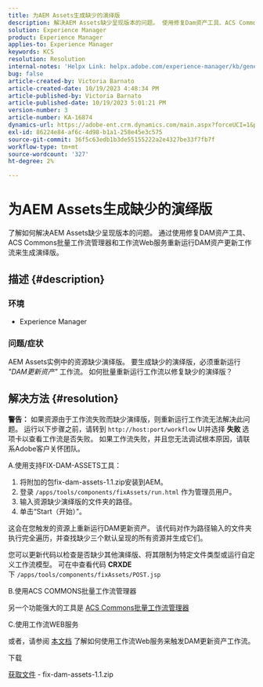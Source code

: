 ```yaml
---
title: 为AEM Assets生成缺少的演绎版
description: 解决AEM Assets缺少呈现版本的问题。 使用修复Dam资产工具、ACS Commons批量工作流管理器和工作流Web服务生成演绎版。
solution: Experience Manager
product: Experience Manager
applies-to: Experience Manager
keywords: KCS
resolution: Resolution
internal-notes: 'Helpx Link: helpx.adobe.com/experience-manager/kb/generating-the-missing-renditions-for-aem-assets.html'
bug: false
article-created-by: Victoria Barnato
article-created-date: 10/19/2023 4:48:34 PM
article-published-by: Victoria Barnato
article-published-date: 10/19/2023 5:01:21 PM
version-number: 3
article-number: KA-16874
dynamics-url: https://adobe-ent.crm.dynamics.com/main.aspx?forceUCI=1&pagetype=entityrecord&etn=knowledgearticle&id=b44dac56-9f6e-ee11-8df0-6045bd006793
exl-id: 86224e84-af6c-4d98-b1a1-258e45e3c575
source-git-commit: 36f5c63edb1b3de55155222a2e4327be33f7fb7f
workflow-type: tm+mt
source-wordcount: '327'
ht-degree: 2%

---
```


# 为AEM Assets生成缺少的演绎版


了解如何解决AEM Assets缺少呈现版本的问题。 通过使用修复DAM资产工具、ACS Commons批量工作流管理器和工作流Web服务重新运行DAM资产更新工作流来生成演绎版。

## 描述 {#description}


### <b>环境</b>

- Experience Manager




### <b>问题/症状</b>

AEM Assets实例中的资源缺少演绎版。 要生成缺少的演绎版，必须重新运行 *&quot;DAM更新资产&quot;* 工作流。 如何批量重新运行工作流以修复缺少的演绎版？


## 解决方法 {#resolution}


<b>警告：</b> 如果资源由于工作流失败而缺少演绎版，则重新运行工作流无法解决此问题。 运行以下步骤之前，请转到 `http://host:port/workflow` UI并选择 <b>失败 </b>选项卡以查看工作流是否失败。 如果工作流失败，并且您无法调试根本原因，请联系Adobe客户关怀团队。

A.使用支持FIX-DAM-ASSETS工具：

1. 将附加的包fix-dam-assets-1.1.zip安装到AEM。
2. 登录 `/apps/tools/components/fixAssets/run.html` 作为管理员用户。
3. 输入资源缺少演绎版的文件夹的路径。
4. 单击“Start（开始）”。


这会在您触发的资源上重新运行DAM更新资产。 该代码对作为路径输入的文件夹执行完全遍历，并查找缺少三个默认呈现的所有资源并生成它们。

您可以更新代码以检查是否缺少其他演绎版、将其限制为特定文件类型或运行自定义工作流模型。 可在中查看代码 <b>CRXDE </b>下 `/apps/tools/components/fixAssets/POST.jsp`



B.使用ACS COMMONS批量工作流管理器

另一个功能强大的工具是 [ACS Commons批量工作流管理器](https://adobe-consulting-services.github.io/acs-aem-commons/features/bulk-workflow-manager/index.html)



C.使用工作流WEB服务

或者，请参阅 [本文档](https://helpx.adobe.com/experience-manager/6-2/sites/developing/using/wf-program-interaction.html#Creating,%20Reading%20or%20Deleting%20Workflow%20Models) 了解如何使用工作流Web服务来触发DAM更新资产工作流。

下载

[获取文件](https://helpx.adobe.com/content/dam/help/en/experience-manager/kb/generating-the-missing-renditions-for-aem-assets/_jcr_content/main-pars/download_section/download-1/fix-dam-assets-11.zip "fix-dam-assets-1.1.zip") - fix-dam-assets-1.1.zip
